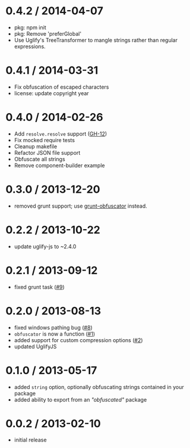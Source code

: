 
0.4.2 / 2014-04-07
==================

 * pkg: npm init
 * pkg: Remove 'preferGlobal'
 * Use Uglify's TreeTransformer to mangle strings rather than regular expressions.

0.4.1 / 2014-03-31
==================

 * Fix obfuscation of escaped characters
 * license: update copyright year

0.4.0 / 2014-02-26
==================

 * Add `resolve.resolve` support ([GH-12](https://github.com/stephenmathieson/node-obfuscator/issues/12))
 * Fix mocked require tests
 * Cleanup makefile
 * Refactor JSON file support
 * Obfuscate all strings
 * Remove component-builder example

0.3.0 / 2013-12-20
==================

- removed grunt support; use [grunt-obfuscator](https://github.com/stephenmathieson/grunt-obfuscator) instead.

0.2.2 / 2013-10-22
==================

- update uglify-js to ~2.4.0

0.2.1 / 2013-09-12
==================

- fixed grunt task ([#9](https://github.com/stephenmathieson/node-obfuscator/pull/9))

0.2.0 / 2013-08-13
==================

- fixed windows pathing bug ([#8](https://github.com/stephenmathieson/node-obfuscator/pull/8))
- `obfuscator` is now a function ([#1](https://github.com/stephenmathieson/node-obfuscator/issues/1))
- added support for custom compression options ([#2](https://github.com/stephenmathieson/node-obfuscator/issues/2))
- updated UglifyJS

0.1.0 / 2013-05-17
==================

- added `string` option, optionally obfuscating strings contained in your package
- added ability to export from an _"obfuscated"_ package

0.0.2 / 2013-02-10
==================

- initial release

